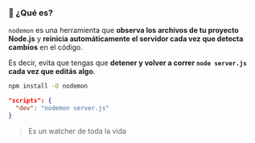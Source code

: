 ### 🔹 ¿Qué es?

`nodemon` es una herramienta que **observa los archivos de tu proyecto Node.js** y **reinicia automáticamente el servidor cada vez que detecta cambios** en el código.

Es decir, evita que tengas que **detener y volver a correr `node server.js` cada vez que editás algo**.

```bash
npm install -D nodemon
```

```json
"scripts": {
  "dev": "nodemon server.js"
}
```

> Es un watcher de toda la vida